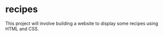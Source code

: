 # recipes
This project will involve building a website to display
some recipes using HTML and CSS. 
